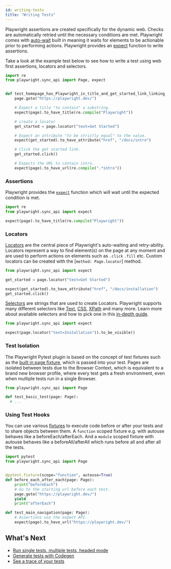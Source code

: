 ```yaml
---
id: writing-tests
title: "Writing Tests"
---
```


Playwright assertions are created specifically for the dynamic web. Checks are automatically retried until the necessary conditions are met. Playwright comes with [auto-wait](./actionability.md) built in meaning it waits for elements to be actionable prior to performing actions. Playwright provides an [expect](./test-assertions.md) function to write assertions.

Take a look at the example test below to see how to write a test using web first assertions, locators and selectors.

```python
import re
from playwright.sync_api import Page, expect


def test_homepage_has_Playwright_in_title_and_get_started_link_linking_to_the_intro_page(page: Page):
    page.goto("https://playwright.dev/")

    # Expect a title "to contain" a substring.
    expect(page).to_have_title(re.compile("Playwright"))

    # create a locator
    get_started = page.locator("text=Get Started")

    # Expect an attribute "to be strictly equal" to the value.
    expect(get_started).to_have_attribute("href", "/docs/intro")

    # Click the get started link.
    get_started.click()

    # Expects the URL to contain intro.
    expect(page).to_have_url(re.compile(".*intro"))
```


### Assertions

Playwright provides the [`expect`](./test-assertions.md) function which will wait until the expected condition is met.

```python
import re
from playwright.sync_api import expect

expect(page).to_have_title(re.compile("Playwright"))
```


### Locators

[Locators](./locators.md) are the central piece of Playwright's auto-waiting and retry-ability. Locators represent a way to find element(s) on the page at any moment and are used to perform actions on elements such as `.click` `.fill` etc. Custom locators can be created with the [`method: Page.locator`] method.

```python
from playwright.sync_api import expect

get_started = page.locator("text=Get Started")

expect(get_started).to_have_attribute("href", "/docs/installation")
get_started.click()
```

[Selectors](./locators.md#selectors) are strings that are used to create Locators. Playwright supports many different selectors like [Text](./locators.md#text-selector), [CSS](./locators.md#css-selector), [XPath](./locators.md#xpath-selectors) and many more. Learn more about available selectors and how to pick one in this [in-depth guide](./locators.md#selectors).


```python
from playwright.sync_api import expect

expect(page.locator("text=Installation")).to_be_visible()
```


### Test Isolation

The Playwright Pytest plugin is based on the concept of test fixtures such as the [built in page fixture](./test-runners.md), which is passed into your test. Pages are isolated between tests due to the Browser Context, which is equivalent to a brand new browser profile, where every test gets a fresh environment, even when multiple tests run in a single Browser.

```python
from playwright.sync_api import Page

def test_basic_test(page: Page):
  # ...
```

### Using Test Hooks

You can use various [fixtures](https://docs.pytest.org/en/6.2.x/fixture.html#autouse-fixtures-fixtures-you-don-t-have-to-request) to execute code before or after your tests and to share objects between them. A `function` scoped fixture e.g. with autouse behaves like a beforeEach/afterEach. And a `module` scoped fixture with autouse behaves like a beforeAll/afterAll which runs before all and after all the tests.

```python
import pytest
from playwright.sync_api import Page


@pytest.fixture(scope="function", autouse=True)
def before_each_after_each(page: Page):
    print("beforeEach")
    # Go to the starting url before each test.
    page.goto("https://playwright.dev/")
    yield
    print("afterEach")

def test_main_navigation(page: Page):
    # Assertions use the expect API.
    expect(page).to_have_url("https://playwright.dev/")
```

## What's Next

- [Run single tests, multiple tests, headed mode](./running-tests.md)
- [Generate tests with Codegen](./codegen.md)
- [See a trace of your tests](./trace-viewer-intro.md)